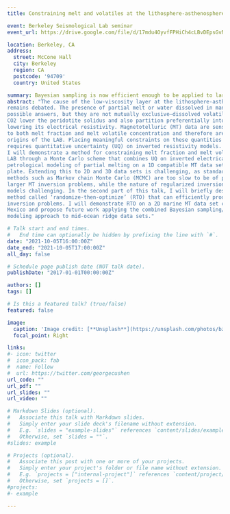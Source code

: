 ```yaml
---
title: Constraining melt and volatiles at the lithosphere-asthenosphere boundary with efficient Bayesian sampling based on regularized inversion

event: Berkeley Seismological Lab seminar
event_url: https://drive.google.com/file/d/17mdu4OyvfFPHiCh4cLBvDEpsGvN4eeX1/view?usp=sharing

location: Berkeley, CA
address:
  street: McCone Hall
  city: Berkeley
  region: CA
  postcode: '94709'
  country: United States

summary: Bayesian sampling is now efficient enough to be applied to large geophysical inverse problems.
abstract: "The cause of the low-viscosity layer at the lithosphere-asthenosphere boundary (LAB)
remains debated. The presence of partial melt or water dissolved in mantle minerals are two
possible answers, but they are not mutually exclusive—dissolved volatiles such as water and
CO2 lower the peridotite solidus and also partition preferentially into the melt phase, greatly
lowering its electrical resistivity. Magnetotelluric (MT) data are sensitive to resistivity and thus
to both melt fraction and melt volatile concentration and therefore are ideal for exploring the
origins of the LAB. Placing meaningful constraints on these quantities at depth, however,
requires quantitative uncertainty (UQ) on inverted resistivity models. In the first part of this talk,
I will demonstrate a method for constraining melt fraction and melt volatile concentration at the
LAB through a Monte Carlo scheme that combines UQ on inverted electrical resistivity with
petrological modeling of partial melting on a 1D compatible MT data set collected on the Cocos
plate. Extending this to 2D and 3D data sets is challenging, as standard Bayesian sampling
methods such as Markov chain Monte Carlo (MCMC) are too slow to be of practical use for
larger MT inversion problems, while the nature of regularized inversion makes UQ for these
models challenging. In the second part of this talk, I will briefly describe a Bayesian sampling
method called ‘randomize-then-optimize’ (RTO) that can efficiently produce UQ for regularized
inversion problems. I will demonstrate RTO on a 2D marine MT data set collected in the Gulf of
Mexico and propose future work applying the combined Bayesian sampling/petrological
modeling approach to mid-ocean ridge data sets."

# Talk start and end times.
#   End time can optionally be hidden by prefixing the line with `#`.
date: "2021-10-05T16:00:00Z"
date_end: "2021-10-05T17:00:00Z"
all_day: false

# Schedule page publish date (NOT talk date).
publishDate: "2017-01-01T00:00:00Z"

authors: []
tags: []

# Is this a featured talk? (true/false)
featured: false

image:
  caption: 'Image credit: [**Unsplash**](https://unsplash.com/photos/bzdhc5b3Bxs)'
  focal_point: Right

links:
#- icon: twitter
#  icon_pack: fab
#  name: Follow
#  url: https://twitter.com/georgecushen
url_code: ""
url_pdf: ""
url_slides: ""
url_video: ""

# Markdown Slides (optional).
#   Associate this talk with Markdown slides.
#   Simply enter your slide deck's filename without extension.
#   E.g. `slides = "example-slides"` references `content/slides/example-slides.md`.
#   Otherwise, set `slides = ""`.
#slides: example

# Projects (optional).
#   Associate this post with one or more of your projects.
#   Simply enter your project's folder or file name without extension.
#   E.g. `projects = ["internal-project"]` references `content/project/deep-learning/index.md`.
#   Otherwise, set `projects = []`.
#projects:
#- example

---
```


